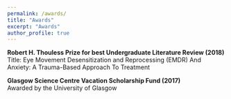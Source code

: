 ```yaml
---
permalink: /awards/
title: "Awards"
excerpt: "Awards"
author_profile: true
---
```


**Robert H. Thouless Prize for best Undergraduate Literature Review (2018)** <br>
Title: Eye Movement Desensitization and Reprocessing (EMDR) And Anxiety: A Trauma-Based Approach To Treatment



**Glasgow Science Centre Vacation Scholarship Fund (2017)** <br>
Awarded by the University of Glasgow
